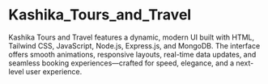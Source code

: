 # Kashika_Tours_and_Travel
Kashika Tours and Travel features a dynamic, modern UI built with HTML, Tailwind CSS, JavaScript, Node.js, Express.js, and MongoDB. The interface offers smooth animations, responsive layouts, real-time data updates, and seamless booking experiences—crafted for speed, elegance, and a next-level user experience.
